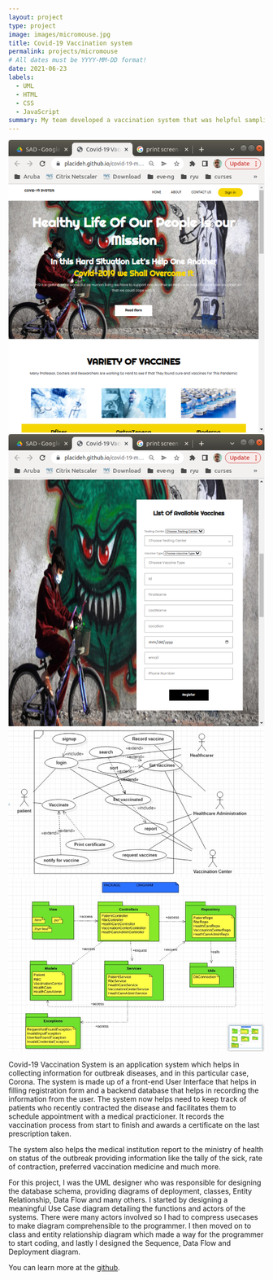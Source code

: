 ```yaml
---
layout: project
type: project
image: images/micromouse.jpg
title: Covid-19 Vaccination system
permalink: projects/micromouse
# All dates must be YYYY-MM-DD format!
date: 2021-06-23
labels:
  - UML
  - HTML
  - CSS
  - JavaScript
summary: My team developed a vaccination system that was helpful sampling vaccination data from patients across the nation.
---
```


<div class="ui small rounded images">
  <img class="ui image" src="../images/covid_home.png">
  <img class="ui image" src="../images/covid_form.png">
  <img class="ui image" src="../images/Usecase.jpg">
  <img class="ui image" src="../images/entity_relationship.jpg">
</div>

Covid-19 Vaccination System is an application system which helps in collecting information for outbreak diseases, and in this particular case, Corona. The system is made up of a front-end User Interface that helps in filling registration form and a backend database that helps in recording the information from the user. The system now helps need to keep track of patients who recently contracted the disease and facilitates them to schedule appointment with a medical practicioner. It records the vaccination process from start to finish and awards a certificate on the last prescription taken.

The system also helps the medical institution report to the ministry of health on status of the outbreak providing information like the tally of the sick, rate of contraction, preferred vaccination medicine and much more.

For this project, I was the UML designer who was responsible for designing the database schema, providing diagrams of deployment, classes, Entity Relationship, Data Flow and many others.  I started by designing a meaningful Use Case diagram detailing the functions and actors of the systems.
There were many actors involved so I had to compress usecases to make diagram comprehensible to the programmer. I then moved on to class and entity relationship diagram which made a way for the programmer to start coding, and lastly I designed the Sequence, Data Flow and Deployment diagram.


You can learn more at the [github](https://github.com/mikangabo/covid-19-management-system/blob/main/README.md).



